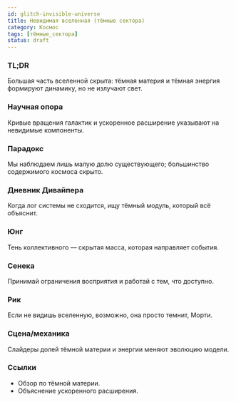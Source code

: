 ```yaml
---
id: glitch-invisible-universe
title: Невидимая вселенная (тёмные сектора)
category: Космос
tags: [тёмные_сектора]
status: draft
---
```


### TL;DR
Большая часть вселенной скрыта: тёмная материя и тёмная энергия формируют динамику, но не излучают свет.

### Научная опора
Кривые вращения галактик и ускоренное расширение указывают на невидимые компоненты.

### Парадокс
Мы наблюдаем лишь малую долю существующего; большинство содержимого космоса скрыто.

### Дневник Дивайпера
Когда лог системы не сходится, ищу тёмный модуль, который всё объяснит.

### Юнг
Тень коллективного — скрытая масса, которая направляет события.

### Сенека
Принимай ограничения восприятия и работай с тем, что доступно.

### Рик
Если не видишь вселенную, возможно, она просто темнит, Морти.

### Сцена/механика
Слайдеры долей тёмной материи и энергии меняют эволюцию модели.

### Ссылки
- Обзор по тёмной материи.
- Объяснение ускоренного расширения.

